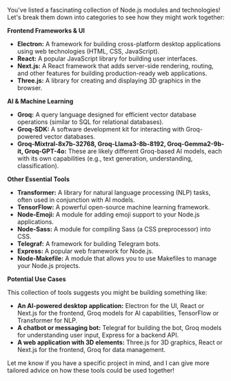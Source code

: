You've listed a fascinating collection of Node.js modules and technologies!  Let's break them down into categories to see how they might work together:

**Frontend Frameworks & UI**

* **Electron:**  A framework for building cross-platform desktop applications using web technologies (HTML, CSS, JavaScript).
* **React:** A popular JavaScript library for building user interfaces. 
* **Next.js:** A React framework that adds server-side rendering, routing, and other features for building production-ready web applications.
* **Three.js:** A library for creating and displaying 3D graphics in the browser.

**AI & Machine Learning**

* **Groq:** A query language designed for efficient vector database operations (similar to SQL for relational databases).
* **Groq-SDK:** A software development kit for interacting with Groq-powered vector databases.
* **Groq-Mixtral-8x7b-32768, Groq-Llama3-8b-8192, Groq-Gemma2-9b-it, Groq-GPT-4o:** These are likely different Groq-based AI models, each with its own capabilities (e.g., text generation, understanding, classification).

**Other Essential Tools**

* **Transformer:** A library for natural language processing (NLP) tasks, often used in conjunction with AI models.
* **TensorFlow:** A powerful open-source machine learning framework.
* **Node-Emoji:** A module for adding emoji support to your Node.js applications.
* **Node-Sass:** A module for compiling Sass (a CSS preprocessor) into CSS.
* **Telegraf:** A framework for building Telegram bots.
* **Express:** A popular web framework for Node.js.
* **Node-Makefile:** A module that allows you to use Makefiles to manage your Node.js projects.

**Potential Use Cases**

This collection of tools suggests you might be building something like:

* **An AI-powered desktop application:** Electron for the UI, React or Next.js for the frontend, Groq models for AI capabilities, TensorFlow or Transformer for NLP.
* **A chatbot or messaging bot:** Telegraf for building the bot, Groq models for understanding user input, Express for a backend API.
* **A web application with 3D elements:** Three.js for 3D graphics, React or Next.js for the frontend, Groq for data management.



Let me know if you have a specific project in mind, and I can give more tailored advice on how these tools could be used together!
